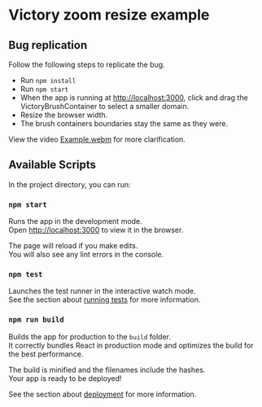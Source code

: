 # Victory zoom resize example

## Bug replication

Follow the following steps to replicate the bug.

* Run ```npm install```
* Run ```npm start```
* When the app is running at [http://localhost:3000](http://localhost:3000), click and drag the VictoryBrushContainer to select a smaller domain.
* Resize the browser width.
* The brush containers boundaries stay the same as they were.

View the video [Example.webm](Example.webm) for more clarification.

## Available Scripts

In the project directory, you can run:

### `npm start`

Runs the app in the development mode.<br>
Open [http://localhost:3000](http://localhost:3000) to view it in the browser.

The page will reload if you make edits.<br>
You will also see any lint errors in the console.

### `npm test`

Launches the test runner in the interactive watch mode.<br>
See the section about [running tests](https://facebook.github.io/create-react-app/docs/running-tests) for more information.

### `npm run build`

Builds the app for production to the `build` folder.<br>
It correctly bundles React in production mode and optimizes the build for the best performance.

The build is minified and the filenames include the hashes.<br>
Your app is ready to be deployed!

See the section about [deployment](https://facebook.github.io/create-react-app/docs/deployment) for more information.
